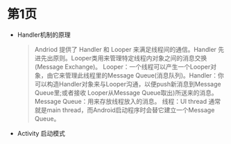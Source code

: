 # 第1页
* Handler机制的原理

  > Andriod 提供了 Handler 和 Looper 来满足线程间的通信。Handler 先进先出原则。Looper类用来管理特定线程内对象之间的消息交换(Message Exchange)。
  > Looper：一个线程可以产生一个Looper对象，由它来管理此线程里的Message Queue(消息队列)。Handler：你可以构造Handler对象来与Looper沟通，以便push新消息到Message Queue里;或者接收	           Looper从Message Queue取出)所送来的消息。
  > Message Queue：用来存放线程放入的消息。
  > 线程：UI thread 通常就是main thread，而Android启动程序时会替它建立一个Message Queue。
  >
* Activity 启动模式
